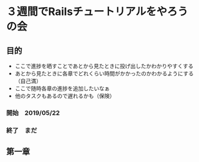 # ３週間でRailsチュートリアルをやろうの会

## 目的
- ここで進捗を晒すことであとから見たときに投げ出したかわかりやすくする
- あとから見たときに各章でどれくらい時間がかかったのかわかるようにする（自己満）
- ここで随時各章の進捗を追加したいなぁ
- 他のタスクもあるので遅れるかも（保険）
  
### 開始　2019/05/22

### 終了　まだ

## 第一章

